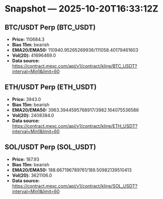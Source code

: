 # Snapshot — 2025-10-20T16:33:12Z

## BTC/USDT Perp (BTC_USDT)
- **Price:** 110684.3
- **Bias 15m:** bearish
- **EMA20/EMA50:** 110940.95265269936/111058.40179461603
- **Vol(20):** 41696469.0
- **Data source:** https://contract.mexc.com/api/v1/contract/kline/BTC_USDT?interval=Min1&limit=60

## ETH/USDT Perp (ETH_USDT)
- **Price:** 3943.0
- **Bias 15m:** bearish
- **EMA20/EMA50:** 3963.3944595768917/3982.164075536586
- **Vol(20):** 2408384.0
- **Data source:** https://contract.mexc.com/api/v1/contract/kline/ETH_USDT?interval=Min1&limit=60

## SOL/USDT Perp (SOL_USDT)
- **Price:** 187.93
- **Bias 15m:** bearish
- **EMA20/EMA50:** 188.667196789761/189.50982139510413
- **Vol(20):** 3621106.0
- **Data source:** https://contract.mexc.com/api/v1/contract/kline/SOL_USDT?interval=Min1&limit=60
